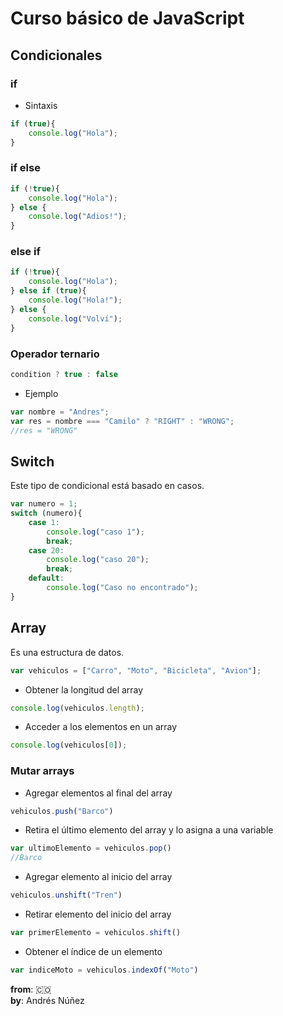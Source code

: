# Curso básico de JavaScript

## Condicionales

### if

- Sintaxis

```Javascript
if (true){
    console.log("Hola");
}
```

### if else

```Javascript
if (!true){
    console.log("Hola");
} else {
    console.log("Adios!");
}
```

### else if

```Javascript
if (!true){
    console.log("Hola");
} else if (true){
    console.log("Hola!");
} else {
    console.log("Volví");
}
```

### Operador ternario

```Javascript
condition ? true : false
```

- Ejemplo

```Javascript
var nombre = "Andres";
var res = nombre === "Camilo" ? "RIGHT" : "WRONG";
//res = "WRONG"
```

## Switch

Este tipo de condicional está basado en casos.

```Javascript
var numero = 1;
switch (numero){
    case 1:
        console.log("caso 1");
        break;
    case 20:
        console.log("caso 20");
        break;
    default:
        console.log("Caso no encontrado");
}
```

## Array

Es una estructura de datos.

```Javascript
var vehiculos = ["Carro", "Moto", "Bicicleta", "Avion"];
```

- Obtener la longitud del array

```Javascript
console.log(vehiculos.length);
```

- Acceder a los elementos en un array

```Javascript
console.log(vehiculos[0]);
```

### Mutar arrays

- Agregar elementos al final del array

```Javascript
vehiculos.push("Barco")
```

- Retira el último elemento del array y lo asigna a una variable

```Javascript
var ultimoElemento = vehiculos.pop()
//Barco
```

- Agregar elemento al inicio del array

```Javascript
vehiculos.unshift("Tren")
```

- Retirar elemento del inicio del array

```Javascript
var primerElemento = vehiculos.shift()
```

- Obtener el índice de un elemento

```Javascript
var indiceMoto = vehiculos.indexOf("Moto")
```

**from**: 🇨🇴  
**by**: Andrés Núñez
